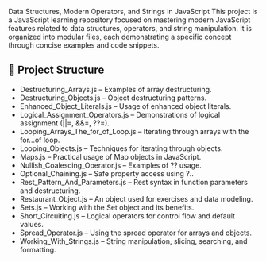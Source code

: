 Data Structures, Modern Operators, and Strings in JavaScript
This project is a JavaScript learning repository focused on mastering modern JavaScript features related to data structures, operators, and string manipulation. It is organized into modular files, each demonstrating a specific concept through concise examples and code snippets.

## 📁 Project Structure

- Destructuring_Arrays.js – Examples of array destructuring.
- Destructuring_Objects.js – Object destructuring patterns.
- Enhanced_Object_Literals.js – Usage of enhanced object literals.
- Logical_Assignment_Operators.js – Demonstrations of logical assignment (||=, &&=, ??=).
- Looping_Arrays_The_for_of_Loop.js – Iterating through arrays with the for...of loop.
- Looping_Objects.js – Techniques for iterating through objects.
- Maps.js – Practical usage of Map objects in JavaScript.
- Nullish_Coalescing_Operator.js – Examples of ?? usage.
- Optional_Chaining.js – Safe property access using ?..
- Rest_Pattern_And_Parameters.js – Rest syntax in function parameters and destructuring.
- Restaurant_Object.js – An object used for exercises and data modeling.
- Sets.js – Working with the Set object and its benefits.
- Short_Circuiting.js – Logical operators for control flow and default values.
- Spread_Operator.js – Using the spread operator for arrays and objects.
- Working_With_Strings.js – String manipulation, slicing, searching, and formatting.
